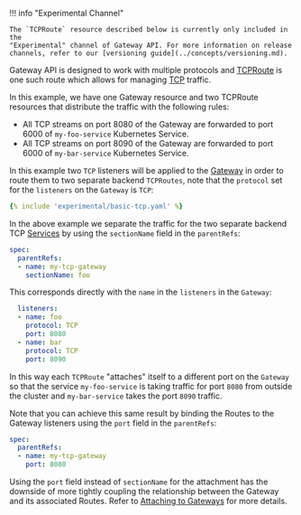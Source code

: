 !!! info "Experimental Channel"

    The `TCPRoute` resource described below is currently only included in the
    "Experimental" channel of Gateway API. For more information on release
    channels, refer to our [versioning guide](../concepts/versioning.md).

Gateway API is designed to work with multiple protocols and [TCPRoute][tcproute]
is one such route which allows for managing [TCP][tcp] traffic.

In this example, we have one Gateway resource and two TCPRoute resources that
distribute the traffic with the following rules:

- All TCP streams on port 8080 of the Gateway are forwarded to port 6000 of
  `my-foo-service` Kubernetes Service.
- All TCP streams on port 8090 of the Gateway are forwarded to port 6000 of
  `my-bar-service` Kubernetes Service.

In this example two `TCP` listeners will be applied to the [Gateway][gateway]
in order to route them to two separate backend `TCPRoutes`, note that the
`protocol` set for the `listeners` on the `Gateway` is `TCP`:

```yaml
{% include 'experimental/basic-tcp.yaml' %}
```

In the above example we separate the traffic for the two separate backend TCP
[Services][svc] by using the `sectionName` field in the `parentRefs`:

```yaml
spec:
  parentRefs:
  - name: my-tcp-gateway
    sectionName: foo
```

This corresponds directly with the `name` in the `listeners` in the `Gateway`:

```yaml
  listeners:
  - name: foo
    protocol: TCP
    port: 8080
  - name: bar
    protocol: TCP
    port: 8090
```

In this way each `TCPRoute` "attaches" itself to a different port on the
`Gateway` so that the service `my-foo-service` is taking traffic for port `8080`
from outside the cluster and `my-bar-service` takes the port `8090` traffic.

Note that you can achieve this same result by binding the Routes to the Gateway
listeners using the `port` field in the `parentRefs`:

```yaml
spec:
  parentRefs:
  - name: my-tcp-gateway
    port: 8080
```

Using the `port` field instead of `sectionName` for the attachment has the
downside of more tightly coupling the relationship between the Gateway and
its associated Routes. Refer to [Attaching to Gateways][attaching] for more
details.

[tcproute]:../reference/spec.md#gateway.networking.k8s.io/v1alpha2.TCPRoute
[tcp]:https://datatracker.ietf.org/doc/html/rfc793
[httproute]:../reference/spec.md#gateway.networking.k8s.io/v1alpha2.HTTPRoute
[gateway]:../reference/spec.md#gateway.networking.k8s.io/v1alpha2.Gateway
[svc]:https://kubernetes.io/docs/concepts/services-networking/service/
[attaching]:../api-types/httproute.md#attaching-to-gateways
